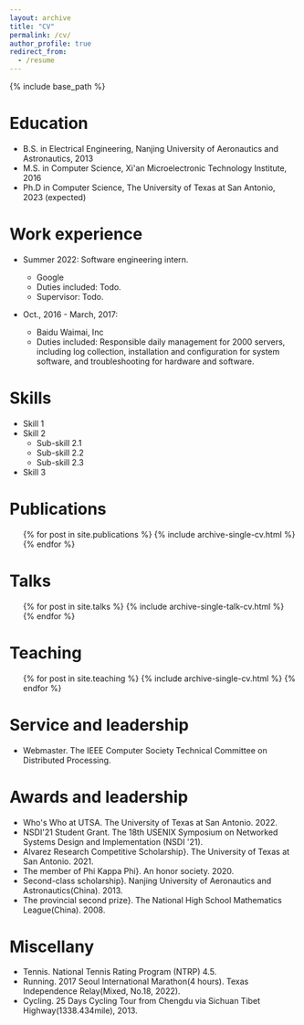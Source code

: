 ```yaml
---
layout: archive
title: "CV"
permalink: /cv/
author_profile: true
redirect_from:
  - /resume
---
```


{% include base_path %}

Education
======
* B.S. in Electrical Engineering, Nanjing University of Aeronautics and Astronautics, 2013
* M.S. in Computer Science, Xi'an Microelectronic Technology Institute, 2016
* Ph.D in Computer Science, The University of Texas at San Antonio, 2023 (expected)

Work experience
======
* Summer 2022: Software engineering intern. 
  * Google
  * Duties included: Todo. 
  * Supervisor: Todo. 

* Oct., 2016 - March, 2017:
  * Baidu Waimai, Inc 
  * Duties included: Responsible daily management for 2000 servers, including log collection, installation and configuration for system software, and troubleshooting for hardware and software.
  
Skills
======
* Skill 1
* Skill 2
  * Sub-skill 2.1
  * Sub-skill 2.2
  * Sub-skill 2.3
* Skill 3

Publications
======
  <ul>{% for post in site.publications %}
    {% include archive-single-cv.html %}
  {% endfor %}</ul>
  
Talks
======
  <ul>{% for post in site.talks %}
    {% include archive-single-talk-cv.html %}
  {% endfor %}</ul>
  
Teaching
======
  <ul>{% for post in site.teaching %}
    {% include archive-single-cv.html %}
  {% endfor %}</ul>

Service and leadership
======
* Webmaster.  The IEEE Computer Society Technical Committee on Distributed Processing.

Awards and leadership
======
* Who's Who at UTSA.  The University of Texas at San Antonio. 2022.
* NSDI'21 Student Grant. The 18th USENIX Symposium on Networked Systems Design and Implementation (NSDI '21). 
* Alvarez Research Competitive Scholarship}. The University of Texas at San Antonio. 2021.
* The member of Phi Kappa Phi}. An honor society. 2020.
* Second-class scholarship}. Nanjing University of Aeronautics and Astronautics(China). 2013.
* The provincial second prize}. The National High School Mathematics League(China). 2008.

Miscellany
======
* Tennis. National Tennis Rating Program (NTRP) 4.5.
* Running. 2017 Seoul International Marathon(4 hours). Texas Independence Relay(Mixed, No.18, 2022).
* Cycling. 25 Days Cycling Tour from Chengdu via Sichuan Tibet Highway(1338.434mile), 2013. 

